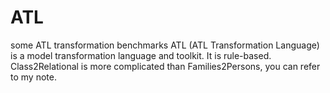 # ATL
some ATL transformation benchmarks
ATL (ATL Transformation Language) is a model transformation language and toolkit. It is rule-based.
Class2Relational is more complicated than Families2Persons, you can refer to my note.

